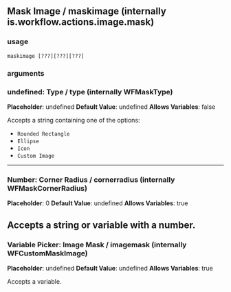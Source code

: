 
## Mask Image / maskimage (internally is.workflow.actions.image.mask)

### usage
`maskimage [???][???][???]`

### arguments
### undefined: Type / type (internally WFMaskType)
**Placeholder**: undefined
**Default Value**: undefined
**Allows Variables**: false


Accepts a string 
containing one of the options:

- `Rounded Rectangle`
- `Ellipse`
- `Icon`
- `Custom Image`
---
### Number: Corner Radius / cornerradius (internally WFMaskCornerRadius)
**Placeholder**: 0
**Default Value**: undefined
**Allows Variables**: true


Accepts a string 
or variable
with a number.
---
### Variable Picker: Image Mask / imagemask (internally WFCustomMaskImage)
**Placeholder**: undefined
**Default Value**: undefined
**Allows Variables**: true


Accepts a variable.
